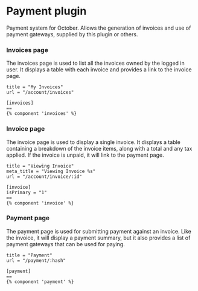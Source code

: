 # Payment plugin

Payment system for October. Allows the generation of invoices and use of payment gateways, supplied by this plugin or others.

### Invoices page

The invoices page is used to list all the invoices owned by the logged in user. It displays a table with each invoice and provides a link to the invoice page.

    title = "My Invoices"
    url = "/account/invoices"

    [invoices]
    ==
    {% component 'invoices' %}

### Invoice page

The invoice page is used to display a single invoice. It displays a table containing a breakdown of the invoice items, along with a total and any tax applied. If the invoice is unpaid, it will link to the payment page.

    title = "Viewing Invoice"
    meta_title = "Viewing Invoice %s"
    url = "/account/invoice/:id"

    [invoice]
    isPrimary = "1"
    ==
    {% component 'invoice' %}

### Payment page

The payment page is used for submitting payment against an invoice. Like the invoice, it will display a payment summary, but it also provides a list of payment gateways that can be used for paying.

    title = "Payment"
    url = "/payment/:hash"

    [payment]
    ==
    {% component 'payment' %}